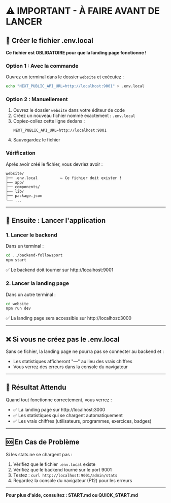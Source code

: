 # ⚠️ IMPORTANT - À FAIRE AVANT DE LANCER

## 📝 Créer le fichier .env.local

**Ce fichier est OBLIGATOIRE pour que la landing page fonctionne !**

### Option 1 : Avec la commande

Ouvrez un terminal dans le dossier `website` et exécutez :

```bash
echo "NEXT_PUBLIC_API_URL=http://localhost:9001" > .env.local
```

### Option 2 : Manuellement

1. Ouvrez le dossier `website` dans votre éditeur de code
2. Créez un nouveau fichier nommé exactement : `.env.local`
3. Copiez-collez cette ligne dedans :
   ```
   NEXT_PUBLIC_API_URL=http://localhost:9001
   ```
4. Sauvegardez le fichier

### Vérification

Après avoir créé le fichier, vous devriez avoir :

```
website/
├── .env.local          ← Ce fichier doit exister !
├── app/
├── components/
├── lib/
├── package.json
└── ...
```

---

## 🚀 Ensuite : Lancer l'application

### 1. Lancer le backend

Dans un terminal :

```bash
cd ../backend-followsport
npm start
```

✅ Le backend doit tourner sur http://localhost:9001

### 2. Lancer la landing page

Dans un autre terminal :

```bash
cd website
npm run dev
```

✅ La landing page sera accessible sur http://localhost:3000

---

## ❌ Si vous ne créez pas le .env.local

Sans ce fichier, la landing page ne pourra pas se connecter au backend et :
- Les statistiques afficheront "—" au lieu des vrais chiffres
- Vous verrez des erreurs dans la console du navigateur

---

## 🎯 Résultat Attendu

Quand tout fonctionne correctement, vous verrez :

- ✅ La landing page sur http://localhost:3000
- ✅ Les statistiques qui se chargent automatiquement
- ✅ Les vrais chiffres (utilisateurs, programmes, exercices, badges)

---

## 🆘 En Cas de Problème

Si les stats ne se chargent pas :

1. Vérifiez que le fichier `.env.local` existe
2. Vérifiez que le backend tourne sur le port 9001
3. Testez : `curl http://localhost:9001/admin/stats`
4. Regardez la console du navigateur (F12) pour les erreurs

---

**Pour plus d'aide, consultez : START.md ou QUICK_START.md**

